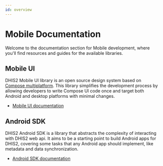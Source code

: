 ```yaml
---
id: overview
---
```


# Mobile Documentation

Welcome to the documentation section for Mobile development, where you'll find resources and guides for the available libraries. 

## Mobile UI

DHIS2 Mobile UI library is an open source design system based on [Compose multiplatform](https://www.jetbrains.com/lp/compose-multiplatform/). 
This library simplifies the development process by allowing developers to write Compose UI code once and target both Android and desktop platforms with minimal changes.

- [Mobile UI documentation](/mobile/mobile-ui/overview)

## Android SDK

DHIS2 Android SDK is a library that abstracts the complexity of interacting with DHIS2 web api. It aims to be a starting point 
to build Android apps for DHIS2, covering some tasks that any Android app should implement, like metadata and data synchronization.

- [Android SDK documentation](https://docs.dhis2.org/en/develop/developing-with-the-android-sdk/about-this-guide.html)
